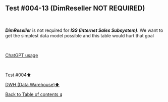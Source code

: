 ## Test #004-13 (DimReseller NOT REQUIRED)  

<p><br></p>

**_DimReseller_** is not required for **_ISS (Internet Sales Subsystem)_**. We want to get the simplest data model possible and this table would hurt that goal 

<p><br></p> 

[ChatGPT usage](../../CHATGPT_USAGE.md)  

<p><br></p>

[Test #004:arrow_up:](t004.md)  

[DWH (Data Warehouse):arrow_up:](../dwh.md)  

[Back to Table of contents :arrow_double_up:](../../README.md)  